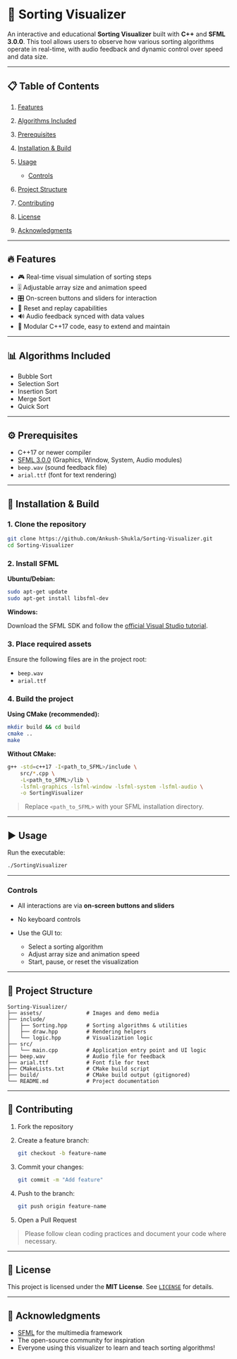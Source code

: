 # 🎨 Sorting Visualizer

An interactive and educational **Sorting Visualizer** built with **C++** and **SFML 3.0.0**. This tool allows users to observe how various sorting algorithms operate in real-time, with audio feedback and dynamic control over speed and data size.

---

## 📋 Table of Contents

1. [Features](#-features)
2. [Algorithms Included](#-algorithms-included)
3. [Prerequisites](#-prerequisites)
4. [Installation & Build](#-installation--build)
5. [Usage](#-usage)

   * [Controls](#controls)
6. [Project Structure](#-project-structure)
7. [Contributing](#-contributing)
8. [License](#-license)
9. [Acknowledgments](#-acknowledgments)

---

## 🔥 Features

* 🎮 Real-time visual simulation of sorting steps
* 🎚 Adjustable array size and animation speed
* 🎛 On-screen buttons and sliders for interaction
* 🔁 Reset and replay capabilities
* 🔊 Audio feedback synced with data values
* 🧹 Modular C++17 code, easy to extend and maintain

---

## 📊 Algorithms Included

* Bubble Sort
* Selection Sort
* Insertion Sort
* Merge Sort
* Quick Sort

---

## ⚙️ Prerequisites

* C++17 or newer compiler
* [SFML 3.0.0](https://www.sfml-dev.org/) (Graphics, Window, System, Audio modules)
* `beep.wav` (sound feedback file)
* `arial.ttf` (font for text rendering)

---

## 🚀 Installation & Build

### 1. Clone the repository

```bash
git clone https://github.com/Ankush-Shukla/Sorting-Visualizer.git
cd Sorting-Visualizer
```

### 2. Install SFML

**Ubuntu/Debian:**

```bash
sudo apt-get update
sudo apt-get install libsfml-dev
```

**Windows:**

Download the SFML SDK and follow the [official Visual Studio tutorial](https://www.sfml-dev.org/tutorials/3.0/start-vc.php).

### 3. Place required assets

Ensure the following files are in the project root:

* `beep.wav`
* `arial.ttf`

### 4. Build the project

**Using CMake (recommended):**

```bash
mkdir build && cd build
cmake ..
make
```

**Without CMake:**

```bash
g++ -std=c++17 -I<path_to_SFML>/include \
    src/*.cpp \
    -L<path_to_SFML>/lib \
    -lsfml-graphics -lsfml-window -lsfml-system -lsfml-audio \
    -o SortingVisualizer
```

> Replace `<path_to_SFML>` with your SFML installation directory.

---

## ▶️ Usage

Run the executable:

```bash
./SortingVisualizer
```

---

### Controls

* All interactions are via **on-screen buttons and sliders**
* No keyboard controls
* Use the GUI to:

  * Select a sorting algorithm
  * Adjust array size and animation speed
  * Start, pause, or reset the visualization

---

## 📁 Project Structure

```
Sorting-Visualizer/
├── assets/              # Images and demo media
├── include/             
│   ├── Sorting.hpp      # Sorting algorithms & utilities
│   ├── draw.hpp         # Rendering helpers
│   └── logic.hpp        # Visualization logic
├── src/                 
│   └── main.cpp         # Application entry point and UI logic
├── beep.wav             # Audio file for feedback
├── arial.ttf            # Font file for text
├── CMakeLists.txt       # CMake build script
├── build/               # CMake build output (gitignored)
└── README.md            # Project documentation
```

---

## 🤝 Contributing

1. Fork the repository

2. Create a feature branch:

   ```bash
   git checkout -b feature-name
   ```

3. Commit your changes:

   ```bash
   git commit -m "Add feature"
   ```

4. Push to the branch:

   ```bash
   git push origin feature-name
   ```

5. Open a Pull Request

> Please follow clean coding practices and document your code where necessary.

---

## 📝 License

This project is licensed under the **MIT License**.
See [`LICENSE`](LICENSE) for details.

---

## 🙌 Acknowledgments

* [SFML](https://www.sfml-dev.org/) for the multimedia framework
* The open-source community for inspiration
* Everyone using this visualizer to learn and teach sorting algorithms!
